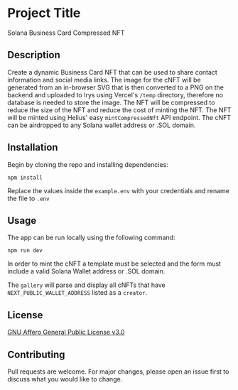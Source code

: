 # Project Title

Solana Business Card Compressed NFT

## Description

Create a dynamic Business Card NFT that can be used to share contact information and social media links. The image for the cNFT will be generated from an in-browser SVG that is then converted to a PNG on the backend and uploaded to Irys using Vercel's `/temp` directory, therefore no database is needed to store the image. The NFT will be compressed to reduce the size of the NFT and reduce the cost of minting the NFT. The NFT will be minted using Helius' easy `mintCompressedNft` API endpoint. The cNFT can be airdropped to any Solana wallet address or .SOL domain.

## Installation

Begin by cloning the repo and installing dependencies:

```
npm install
```

Replace the values inside the `example.env` with your credentials and rename the file to `.env`

## Usage

The app can be run locally using the following command:

```
npm run dev
```

In order to mint the cNFT a template must be selected and the form must include a valid Solana Wallet address or .SOL domain.

The `gallery` will parse and display all cNFTs that have `NEXT_PUBLIC_WALLET_ADDRESS` listed as a `creator`.

## License

[GNU Affero General Public License v3.0](https://choosealicense.com/licenses/agpl-3.0/#)

## Contributing

Pull requests are welcome. For major changes, please open an issue first to discuss what you would like to change.
